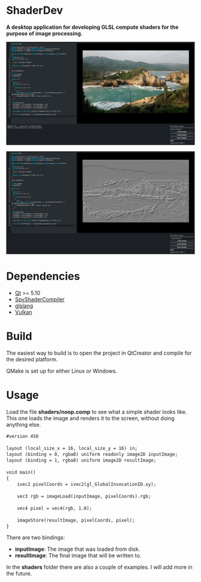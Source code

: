 # ShaderDev
**A desktop application for developing GLSL compute shaders for the purpose of image processing.**

![](/screenshots/ShaderDev01.jpg?raw=true "")

![](/screenshots/ShaderDev02.jpg?raw=true "")

# Dependencies

- [Qt](https://www.qt.io/download) >= 5.10
- [SpvShaderCompiler](https://github.com/ttddee/SpvShaderCompiler)
- [glslang](https://github.com/KhronosGroup/glslang)
- [Vulkan](https://www.khronos.org/vulkan/)

# Build

The easiest way to build is to open the project in QtCreator and compile for the desired platform.

QMake is set up for either Linux or Windows.

# Usage

Load the file **shaders/noop.comp** to see what a simple shader looks like. This one loads the image and renders it to the screen, without doing anything else.

```
#version 450

layout (local_size_x = 16, local_size_y = 16) in;
layout (binding = 0, rgba8) uniform readonly image2D inputImage;
layout (binding = 1, rgba8) uniform image2D resultImage;

void main()
{   
    ivec2 pixelCoords = ivec2(gl_GlobalInvocationID.xy);

    vec3 rgb = imageLoad(inputImage, pixelCoords).rgb;  
                                    
    vec4 pixel = vec4(rgb, 1.0);

    imageStore(resultImage, pixelCoords, pixel);
}
```

There are two bindings:

- **inputImage**: The image that was loaded from disk.
- **resultImage**: The final image that will be written to.

In the **shaders** folder there are also a couple of examples. I will add more in the future.

